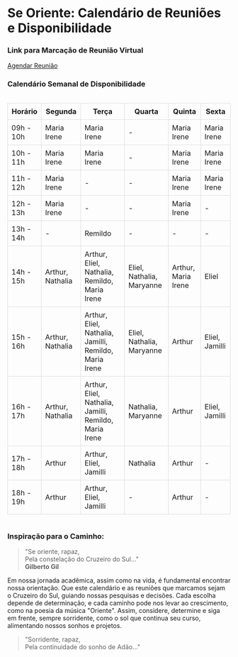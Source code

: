 # Se Oriente: Calendário de Reuniões e Disponibilidade

### Link para Marcação de Reunião Virtual
[Agendar Reunião](https://calendly.com/miguel-oliveira-jr/meet)


### Calendário Semanal de Disponibilidade

<div style="overflow-x:auto;">
  <table style="width:100%; border-collapse: collapse;">
    <tr>
      <th style="border: 1px solid #ddd; padding: 8px;">Horário</th>
      <th style="border: 1px solid #ddd; padding: 8px;">Segunda</th>
      <th style="border: 1px solid #ddd; padding: 8px;">Terça</th>
      <th style="border: 1px solid #ddd; padding: 8px;">Quarta</th>
      <th style="border: 1px solid #ddd; padding: 8px;">Quinta</th>
      <th style="border: 1px solid #ddd; padding: 8px;">Sexta</th>
    </tr>
    <tr>
      <td style="border: 1px solid #ddd; padding: 8px;">09h - 10h</td>
      <td style="border: 1px solid #ddd; padding: 8px;">Maria Irene</td>
      <td style="border: 1px solid #ddd; padding: 8px;">Maria Irene</td>
      <td style="border: 1px solid #ddd; padding: 8px;">-</td>
      <td style="border: 1px solid #ddd; padding: 8px;">Maria Irene</td>
      <td style="border: 1px solid #ddd; padding: 8px;">Maria Irene</td>
    </tr>
    <tr>
      <td style="border: 1px solid #ddd; padding: 8px;">10h - 11h</td>
      <td style="border: 1px solid #ddd; padding: 8px;">Maria Irene</td>
      <td style="border: 1px solid #ddd; padding: 8px;">Maria Irene</td>
      <td style="border: 1px solid #ddd; padding: 8px;">-</td>
      <td style="border: 1px solid #ddd; padding: 8px;">Maria Irene</td>
      <td style="border: 1px solid #ddd; padding: 8px;">Maria Irene</td>
    </tr>
    <tr>
      <td style="border: 1px solid #ddd; padding: 8px;">11h - 12h</td>
      <td style="border: 1px solid #ddd; padding: 8px;">Maria Irene</td>
      <td style="border: 1px solid #ddd; padding: 8px;">-</td>
      <td style="border: 1px solid #ddd; padding: 8px;">-</td>
      <td style="border: 1px solid #ddd; padding: 8px;">Maria Irene</td>
      <td style="border: 1px solid #ddd; padding: 8px;">Maria Irene</td>
    </tr>
    <tr>
      <td style="border: 1px solid #ddd; padding: 8px;">12h - 13h</td>
      <td style="border: 1px solid #ddd; padding: 8px;">Maria Irene</td>
      <td style="border: 1px solid #ddd; padding: 8px;">-</td>
      <td style="border: 1px solid #ddd; padding: 8px;">-</td>
      <td style="border: 1px solid #ddd; padding: 8px;">Maria Irene</td>
      <td style="border: 1px solid #ddd; padding: 8px;">-</td>
    </tr>
    <tr>
      <td style="border: 1px solid #ddd; padding: 8px;">13h - 14h</td>
      <td style="border: 1px solid #ddd; padding: 8px;">-</td>
      <td style="border: 1px solid #ddd; padding: 8px;">Remildo</td>
      <td style="border: 1px solid #ddd; padding: 8px;">-</td>
      <td style="border: 1px solid #ddd; padding: 8px;">-</td>
      <td style="border: 1px solid #ddd; padding: 8px;">-</td>
    </tr>
    <tr>
      <td style="border: 1px solid #ddd; padding: 8px;">14h - 15h</td>
      <td style="border: 1px solid #ddd; padding: 8px;">Arthur, Nathalia</td>
      <td style="border: 1px solid #ddd; padding: 8px;">Arthur, Eliel, Nathalia, Remildo, Maria Irene</td>
      <td style="border: 1px solid #ddd; padding: 8px;">Eliel, Nathalia, Maryanne</td>
      <td style="border: 1px solid #ddd; padding: 8px;">Arthur, Maria Irene</td>
      <td style="border: 1px solid #ddd; padding: 8px;">Eliel</td>
    </tr>
    <tr>
      <td style="border: 1px solid #ddd; padding: 8px;">15h - 16h</td>
      <td style="border: 1px solid #ddd; padding: 8px;">Arthur, Nathalia</td>
      <td style="border: 1px solid #ddd; padding: 8px;">Arthur, Eliel, Nathalia, Jamilli, Remildo, Maria Irene</td>
      <td style="border: 1px solid #ddd; padding: 8px;">Eliel, Nathalia, Maryanne</td>
      <td style="border: 1px solid #ddd; padding: 8px;">Arthur</td>
      <td style="border: 1px solid #ddd; padding: 8px;">Eliel, Jamilli</td>
    </tr>
    <tr>
      <td style="border: 1px solid #ddd; padding: 8px;">16h - 17h</td>
      <td style="border: 1px solid #ddd; padding: 8px;">Arthur, Nathalia</td>
      <td style="border: 1px solid #ddd; padding: 8px;">Arthur, Eliel, Nathalia, Jamilli, Remildo, Maria Irene</td>
      <td style="border: 1px solid #ddd; padding: 8px;">Nathalia, Maryanne</td>
      <td style="border: 1px solid #ddd; padding: 8px;">Arthur</td>
      <td style="border: 1px solid #ddd; padding: 8px;">Eliel, Jamilli</td>
    </tr>
    <tr>
      <td style="border: 1px solid #ddd; padding: 8px;">17h - 18h</td>
      <td style="border: 1px solid #ddd; padding: 8px;">Arthur</td>
      <td style="border: 1px solid #ddd; padding: 8px;">Arthur, Eliel, Jamilli</td>
      <td style="border: 1px solid #ddd; padding: 8px;">Nathalia</td>
      <td style="border: 1px solid #ddd; padding: 8px;">Arthur</td>
      <td style="border: 1px solid #ddd; padding: 8px;">-</td>
    </tr>
    <tr>
      <td style="border: 1px solid #ddd; padding: 8px;">18h - 19h</td>
      <td style="border: 1px solid #ddd; padding: 8px;">Arthur</td>
      <td style="border: 1px solid #ddd; padding: 8px;">Arthur, Eliel, Jamilli</td>
      <td style="border: 1px solid #ddd; padding: 8px;">-</td>
      <td style="border: 1px solid #ddd; padding: 8px;">Arthur</td>
      <td style="border: 1px solid #ddd; padding: 8px;">-</td>
    </tr>
  </table>
</div>


### Inspiração para o Caminho:

> "Se oriente, rapaz,  
> Pela constelação do Cruzeiro do Sul..."  
> **Gilberto Gil**

Em nossa jornada acadêmica, assim como na vida, é fundamental encontrar nossa orientação. Que este calendário e as reuniões que marcamos sejam o Cruzeiro do Sul, guiando nossas pesquisas e decisões. Cada escolha depende de determinação, e cada caminho pode nos levar ao crescimento, como na poesia da música "Oriente". Assim, considere, determine e siga em frente, sempre sorridente, como o sol que continua seu curso, alimentando nossos sonhos e projetos.

> "Sorridente, rapaz,  
> Pela continuidade do sonho de Adão..."

